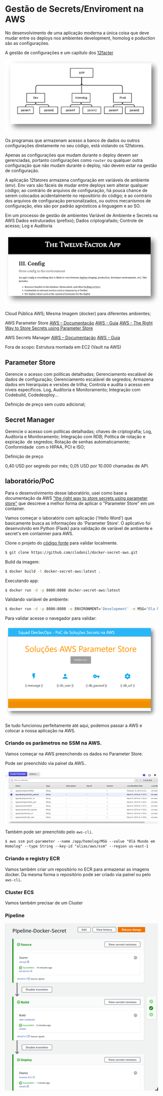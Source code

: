 # Gestão de Secrets/Enviroment na AWS

No desenvolvimento de uma aplicação moderna a única coisa que deve mudar entre os deploys nos ambientes development, homolog e poduction são as configurações.

A gestão de configurações e um capítulo dos [12facter](https://12factor.net/pt_br/config)

![12factor](https://github.com/clodonil/docker-secret-aws/blob/master/img/img2.png)

Os programas que armazenam acesso a banco de dados ou outros configurações diretamente no seu código, está violando os 12fatores.

Apenas as configurações que mudam durante o deploy devem ser gerenciadas, portanto configurações como `router` ou qualquer outra configuração que não mudam durante o deploy, não devem estar na gestão de configuração.

A aplicação 12fatores armazena configuração em variáveis de ambiente (env). Env vars são fáceis de mudar entre deploys sem alterar qualquer código; ao contrário de arquivos de configuração, há pouca chance de serem colocados acidentalmente no repositório do código; e ao contrário dos arquivos de configuração personalizados, ou outros mecanismos de configuração, eles são por padrão agnósticos a linguagem e ao SO.

Em um processo de gestão de ambientes
Variável de Ambiente e Secrets na AWS
Dados estruturados (prefixo);
Dados criptografado;
Controle de acesso;
Log e Auditoria

![dados](https://github.com/clodonil/docker-secret-aws/blob/master/img/img1.png)


Cloud Pública AWS;
Mesma Imagem (docker) para diferentes ambientes;

AWS Parameter Store
[AWS – Documentação]()
[AWS - Guia]()
[AWS - The Right Way to Store Secrets using Parameter Store]()

AWS Secrets Manager
[AWS – Documentação]()
[AWS - Guia]()


Fora de scopo:
Estrutura montada em EC2 (Vault na AWS)



## Parameter Store

Gerencie o acesso com políticas detalhadas;
Gerenciamento escalável de dados de configuração;
Gerenciamento escalável de segredos;
Armazena dados em hierarquias e versões de trilha;
Controla e audita o acesso em níveis específicos.
Log, Auditoria e Monitoramento;
Integração com Codebuild, Codedeoploy...

Definição de preço
sem custo adicional;



## Secret Manager

Gerencie o acesso com políticas detalhadas;
chaves de criptografia;
Log, Auditoria e Monitoramento;
Integração com RDB;
Politica de rotação e expiração  de segredos;
Rotação de senhas automaticamente;
Conformidade  com o HIPAA, PCI e ISO;

Definição de preço

0,40 USD por segredo por mês;
0,05 USD por 10.000 chamadas de API.




## laboratório/PoC 

Para o desenvolvimento desse laboratório, usei como base a documentação da AWS ["the right way to store secrets using parameter store"](https://aws.amazon.com/pt/blogs/mt/the-right-way-to-store-secrets-using-parameter-store/) que descreve a melhor forma de aplicar o "Parameter Store" em um container.

Vamos começar o laboratório com aplicação ('Hello Word') que basicamente busca as informações do 'Parameter Store'. O aplicativo foi desenvolvido em Python (Flask) para validação de variável de ambiente e secret's em containner para AWS.

Clone o projeto do [código fonte](https://github.com/clodonil/docker-secret-aws.git) para validar localmente.

```bash
$ git clone https://github.com/clodonil/docker-secret-aws.git
```

Build da imagem:

```bash
$ docker build -t docker-secret-aws:latest .
```

Executando app:

```bash
$ docker run -d -p 8080:8080 docker-secret-aws:latest
```

Validando variável de ambiente:

```bash
$ docker run -d -p 8080:8080 -e ENVIRONMENT='Development' -e MSG="Ola Mundo!!!" docker-secret-aws:latest
```
Para validar acesse o navegador para validar:

![app-local](https://github.com/clodonil/docker-secret-aws/blob/master/img/img3.png)

Se tudo funcionou perfeitamente até aqui, podemos passar a AWS e colocar a nossa aplicação na AWS.

### Criando os parâmetros no SSM na AWS.

Vamos começar na AWS preenchendo os dados no Parameter Store.

Pode ser preenchido via painel da AWS..

![ssm](https://github.com/clodonil/docker-secret-aws/blob/master/img/img7.png)

Também pode ser preenchido pelo `aws-cli`.

```
$ aws ssm put-parameter --name /app/homolog/MSG --value "Olá Mundo em Homolog" --type String --key-id "alias/aws/ssm" --region us-east-1
```

### Criando o registry ECR

Vamos também criar um repositório no ECR para armazenar as imagens docker. Da mesma forma o repositório pode ser criado via painel ou pelo `aws-cli`.



### Cluster ECS

Vamos também precisar de um Cluster 


### Pipeline

![pipeline-source](https://github.com/clodonil/docker-secret-aws/blob/master/img/img9.png)


